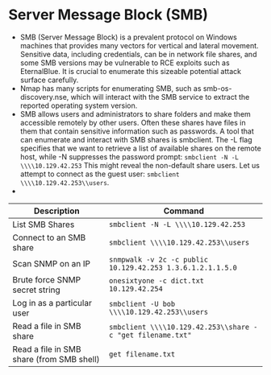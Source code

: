 # Server Message Block (SMB)
- SMB (Server Message Block) is a prevalent protocol on Windows machines that provides many vectors for vertical and lateral movement. Sensitive data, including credentials, can be in network file shares, and some SMB versions may be vulnerable to RCE exploits such as EternalBlue. It is crucial to enumerate this sizeable potential attack surface carefully.
- Nmap has many scripts for enumerating SMB, such as smb-os-discovery.nse, which will interact with the SMB service to extract the reported operating system version.
- SMB allows users and administrators to share folders and make them accessible remotely by other users. Often these shares have files in them that contain sensitive information such as passwords. A tool that can enumerate and interact with SMB shares is smbclient. The -L flag specifies that we want to retrieve a list of available shares on the remote host, while -N suppresses the password prompt: `smbclient -N -L \\\\10.129.42.253` This might reveal the non-default share users. Let us attempt to connect as the guest user: `smbclient \\\\10.129.42.253\\users`.
- 

| **Description** | **Command** |
|-----------------|-------------|
| List SMB Shares | `smbclient -N -L \\\\10.129.42.253` |
| Connect to an SMB share | `smbclient \\\\10.129.42.253\\users` |
| Scan SNMP on an IP | `snmpwalk -v 2c -c public 10.129.42.253 1.3.6.1.2.1.1.5.0` |
| Brute force SNMP secret string | `onesixtyone -c dict.txt 10.129.42.254` |
| Log in as a particular user | `smbclient -U bob \\\\10.129.42.253\\users` |
| Read a file in SMB share | `smbclient \\\\10.129.42.253\\share -c "get filename.txt"`
| Read a file in SMB share (from SMB shell) | `get filename.txt` |
